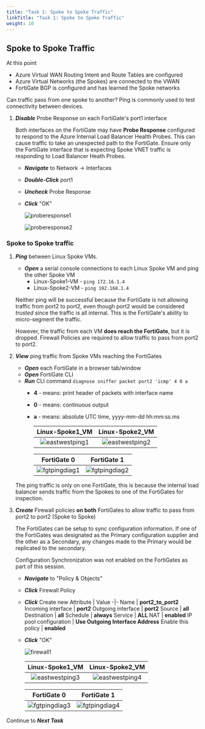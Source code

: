 ```yaml
---
title: "Task 1: Spoke to Spoke Traffic"
linkTitle: "Task 1: Spoke to Spoke Traffic"
weight: 10
---
```


## Spoke to Spoke Traffic

At this point

- Azure Virtual WAN Routing Intent and Route Tables are configured
- Azure Virtual Networks (the Spokes) are connected to the VWAN
- FortiGate BGP is configured and has learned the Spoke networks

Can traffic pass from one spoke to another? Ping is commonly used to test connectivity between devices.

1. ***Disable*** Probe Response on each FortiGate's port1 interface

    Both interfaces on the FortiGate may have **Probe Response** configured to respond to the Azure Internal Load Balancer Health Probes. This can cause traffic to take an unexpected path to the FortiGate. Ensure only the FortiGate interface that is expecting Spoke VNET traffic is responding to Load Balancer Heath Probes.

    - ***Navigate*** to Network -> Interfaces
    - ***Double-Click*** port1
    - ***Uncheck*** Probe Response
    - ***Click*** "OK"

        ![proberesponse1](../images/proberesponse1.jpg)

        ![proberesponse2](../images/proberesponse2.jpg)

### Spoke to Spoke traffic

1. ***Ping*** between Linux Spoke VMs.

    - ***Open*** a serial console connections to each Linux Spoke VM and ping the other Spoke VM
        - Linux-Spoke1-VM - `ping 172.16.1.4`
        - Linux-Spoke2-VM - `ping 192.168.1.4`

    Neither ping will be successful because the FortiGate is not allowing traffic from port2 to port2, even though port2 would be considered *trusted* since the traffic is all internal. This is the FortiGate's ability to micro-segment the traffic.

    However, the traffic from each VM **does reach the FortiGate**, but it is dropped. Firewall Policies are required to allow traffic to pass from port2 to port2.

1. ***View*** ping traffic from Spoke VMs reaching the FortiGates

    - ***Open*** each FortiGate in a browser tab/window
    - ***Open*** FortiGate CLI
    - ***Run*** CLI command `diagnose sniffer packet port2 'icmp' 4 0 a`
      - **4** - means: print header of packets with interface name
      - **0** - means: continuous output
      - **a** - means: absolute UTC time, yyyy-mm-dd hh:mm:ss.ms

        Linux-Spoke1_VM | Linux-Spoke2_VM
        :-:|:-:
        ![eastwestping1](../images/eastwestping1.jpg) | ![eastwestping2](../images/eastwestping2.jpg)

        FortiGate 0 | FortiGate 1
        :-:|:-:
        ![fgtpingdiag1](../images/fgtpingdiag1.jpg) | ![fgtpingdiag2](../images/fgtpingdiag2.jpg)

    The ping traffic is only on one FortiGate, this is because the internal load balancer sends traffic from the Spokes to one of the FortiGates for inspection.

1. ***Create*** Firewall policies **on both** FortiGates to allow traffic to pass from port2 to port2 (Spoke to Spoke)

    The FortiGates can be setup to sync configuration information. If one of the FortiGates was designated as the Primary configuration supplier and the other as a Secondary, any changes made to the Primary would be replicated to the secondary.

    Configuration Synchronization was not enabled on the FortiGates as part of this session.

    - ***Navigate*** to "Policy & Objects"
    - ***Click*** Firewall Policy
    - ***Click*** Create new
        Attribute | Value
        -|-
        Name | **port2_to_port2**
        Incoming interface | **port2**
        Outgoing interface | **port2**
        Source | **all**
        Destination | **all**
        Schedule | **always**
        Service | **ALL**
        NAT | **enabled**
        IP pool configuration | **Use Outgoing Interface Address**
        Enable this policy | **enabled**
    - ***Click*** "OK"

        ![firewall1](../images/firewall1.jpg)

        Linux-Spoke1_VM | Linux-Spoke2_VM
        :-:|:-:
        ![eastwestping3](../images/eastwestping3.jpg) | ![eastwestping4](../images/eastwestping4.jpg)

        FortiGate 0 | FortiGate 1
        :-:|:-:
        ![fgtpingdiag3](../images/fgtpingdiag3.jpg) | ![fgtpingdiag4](../images/fgtpingdiag4.jpg)

Continue to ***Next Task***
